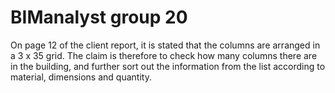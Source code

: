 # BIManalyst group 20

On page 12 of the client report, it is stated that the columns
are arranged in a 3 x 35 grid. The claim is therefore to check how many columns
there are in the building, and further sort out the information from the list according to
material, dimensions and quantity. 
